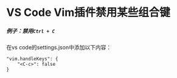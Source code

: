 # VS Code Vim插件禁用某些组合键

##### 例子：禁用`Ctrl + C`

在vs code的settings.json中添加以下内容：

```
"vim.handleKeys": {
	"<C-c>": false
}
```

